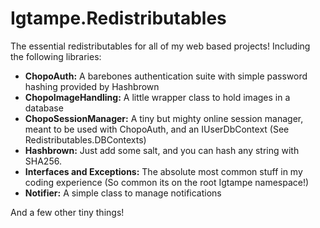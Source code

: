 # Igtampe.Redistributables
The essential redistributables for all of my web based projects! Including the following libraries:

- **ChopoAuth:** A barebones authentication suite with simple password hashing provided by Hashbrown
- **ChopoImageHandling:** A little wrapper class to hold images in a database
- **ChopoSessionManager:** A tiny but mighty online session manager, meant to be used with ChopoAuth, and an IUserDbContext (See Redistributables.DBContexts)
- **Hashbrown:** Just add some salt, and you can hash any string with SHA256.
- **Interfaces and Exceptions:** The absolute most common stuff in my coding experience (So common its on the root Igtampe namespace!)
- **Notifier:** A simple class to manage notifications

And a few other tiny things!
